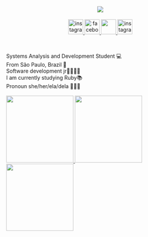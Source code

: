 <h1 align="center">
  <a href="https://github.com/grasi-dot">
    <img src="https://readme-typing-svg.herokuapp.com/?&color=%239F3CFF&lines=Hello,+There!+👋;I'm+Grasi+Eduarda+...;Nice+to+meet+you!&center=true&size=30">
  </a>
</h1>

<p align='center'>

  <a href="https://www.instagram.com/grasi_eduarda_/">
     <img height="40" src="https://cdn.icon-icons.com/icons2/1584/PNG/128/3721672-instagram_108066.png"  alt="instagram" style="vertical-align:top target="_blank"">
 </a> 
  <a href="https://www.facebook.com/profile.php?id=100009196117451">
     <img height="40" src="https://cdn.icon-icons.com/icons2/285/PNG/128/social_facebook_box_blue_256_30649.png" alt="facebook" style="vertical-align:top;">
 </a>  

 <a href="https://twitter.com/GrasielaEduard1">
     <img height="40" src="https://cdn.icon-icons.com/icons2/317/PNG/128/social-twitter-icon_34350.png" style="vertical-align:top;">
 </a> 

 <a href="https://www.linkedin.com/in/grasi-eduardaads/">
     <img height="40" src="https://cdn.icon-icons.com/icons2/99/PNG/128/linkedin_socialnetwork_17441.png"  alt="instagram" style="vertical-align:top;">
 </a>   
 </p>
 
 ##
 
 
<br>
  Systems Analysis and Development Student 💻
<br>
  From São Paulo, Brazil 🌴
<br>
  Software development jr👩🏼‍💻💜
<br>
  I am currently studying Ruby📚
<br>
  Pronoun she/her/ela/dela 👩🏼‍🎓
<br>
<br>

<a href="https://github.com/grasi-dot">
  <img height="180em" src="https://github-readme-stats.vercel.app/api?username=grasi-dot&show_icons=true&theme=midnight-purple&include_all_commits=true&count_private=true"/>

<a href="https://github.com/grasi-dot">
<img height="180em" src="https://github-readme-stats.vercel.app/api/top-langs/?username=grasi-dot&layout=compact&langs_count=7&theme=midnight-purple"/>

<a href="https://github.com/grasi-dot">
<img height="180em" src="https://github-readme-streak-stats.herokuapp.com/?user=grasi-dot&theme=midnight-purple"/>
